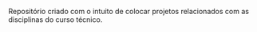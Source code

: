 Repositório  criado com o intuito de colocar projetos relacionados com as disciplinas do curso técnico.
